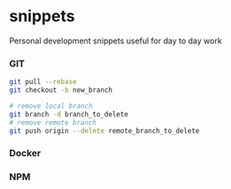# snippets
Personal development snippets useful for day to day work

### GIT
```bash
git pull --rebase
git checkout -b new_branch

# remove local branch
git branch -d branch_to_delete
# remove remote branch
git push origin --delete remote_branch_to_delete
```

### Docker

### NPM
